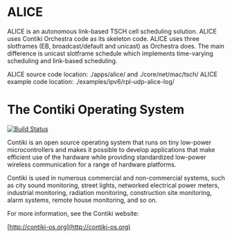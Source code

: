 ALICE 
============================
ALICE is an autonomous link-based TSCH cell scheduling solution. ALICE uses Contiki Orchestra code as its skeleton code.
ALICE uses three slotframes (EB, broadcast/default and unicast) as Orchestra does.
The main difference is unicast slotframe schedule which implements time-varying scheduling and link-based scheduling.

ALICE source code location: ./apps/alice/ and ./core/net/mac/tsch/
ALICE example code location: ./examples/ipv6/rpl-udp-alice-log/




The Contiki Operating System
============================

[![Build Status](https://travis-ci.org/contiki-os/contiki.svg?branch=master)](https://travis-ci.org/contiki-os/contiki/branches)

Contiki is an open source operating system that runs on tiny low-power
microcontrollers and makes it possible to develop applications that
make efficient use of the hardware while providing standardized
low-power wireless communication for a range of hardware platforms.

Contiki is used in numerous commercial and non-commercial systems,
such as city sound monitoring, street lights, networked electrical
power meters, industrial monitoring, radiation monitoring,
construction site monitoring, alarm systems, remote house monitoring,
and so on.

For more information, see the Contiki website:

[http://contiki-os.org](http://contiki-os.org)
